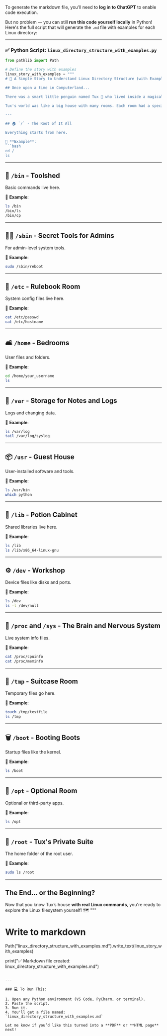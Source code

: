 To generate the markdown file, you’ll need to **log in to ChatGPT** to enable code execution.

But no problem — you can still **run this code yourself locally** in Python! Here's the full script that will generate the `.md` file with examples for each Linux directory:

---

### ✅ Python Script: `linux_directory_structure_with_examples.py`

````python
from pathlib import Path

# Define the story with examples
linux_story_with_examples = """
# 🐧 A Simple Story to Understand Linux Directory Structure (with Examples)

## Once upon a time in Computerland...

There was a smart little penguin named Tux 🐧 who lived inside a magical world called **Linux**.

Tux's world was like a big house with many rooms. Each room had a special purpose. Let’s walk through Tux’s house and explore!

---

## 🏠 `/` - The Root of It All

Everything starts from here.

🔧 **Example**:
```bash
cd /
ls
````

---

## 🧰 `/bin` - Toolshed

Basic commands live here.

🔧 **Example**:

```bash
ls /bin
/bin/ls
/bin/cp
```

---

## 🧙‍♂️ `/sbin` - Secret Tools for Admins

For admin-level system tools.

🔧 **Example**:

```bash
sudo /sbin/reboot
```

---

## 🧴 `/etc` - Rulebook Room

System config files live here.

🔧 **Example**:

```bash
cat /etc/passwd
cat /etc/hostname
```

---

## 🛋️ `/home` - Bedrooms

User files and folders.

🔧 **Example**:

```bash
cd /home/your_username
ls
```

---

## 💽 `/var` - Storage for Notes and Logs

Logs and changing data.

🔧 **Example**:

```bash
ls /var/log
tail /var/log/syslog
```

---

## 📦 `/usr` - Guest House

User-installed software and tools.

🔧 **Example**:

```bash
ls /usr/bin
which python
```

---

## 🧪 `/lib` - Potion Cabinet

Shared libraries live here.

🔧 **Example**:

```bash
ls /lib
ls /lib/x86_64-linux-gnu
```

---

## ⚙️ `/dev` - Workshop

Device files like disks and ports.

🔧 **Example**:

```bash
ls /dev
ls -l /dev/null
```

---

## 🌌 `/proc` and `/sys` - The Brain and Nervous System

Live system info files.

🔧 **Example**:

```bash
cat /proc/cpuinfo
cat /proc/meminfo
```

---

## 🧳 `/tmp` - Suitcase Room

Temporary files go here.

🔧 **Example**:

```bash
touch /tmp/testfile
ls /tmp
```

---

## 🗑️ `/boot` - Booting Boots

Startup files like the kernel.

🔧 **Example**:

```bash
ls /boot
```

---

## 🧼 `/opt` - Optional Room

Optional or third-party apps.

🔧 **Example**:

```bash
ls /opt
```

---

## 👑 `/root` - Tux's Private Suite

The home folder of the root user.

🔧 **Example**:

```bash
sudo ls /root
```

---

## The End... or the Beginning?

Now that you know Tux’s house **with real Linux commands**, you're ready to explore the Linux filesystem yourself! 🗺️
"""

# Write to markdown

Path("linux\_directory\_structure\_with\_examples.md").write\_text(linux\_story\_with\_examples)

print("✅ Markdown file created: linux\_directory\_structure\_with\_examples.md")

```

---

### 💻 To Run This:

1. Open any Python environment (VS Code, PyCharm, or terminal).
2. Paste the script.
3. Run it.
4. You'll get a file named: `linux_directory_structure_with_examples.md`

Let me know if you’d like this turned into a **PDF** or **HTML page** next!
```
